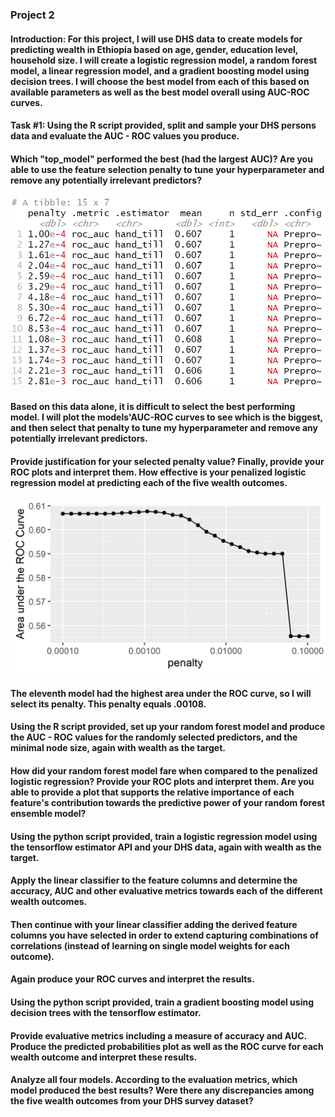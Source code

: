 ### Project 2

#### Introduction: For this project, I will use DHS data to create models for predicting wealth in Ethiopia based on age, gender, education level, household size. I will create a logistic regression model, a random forest model, a linear regression model, and a gradient boosting model using decision trees. I will choose the best model from each of this based on available parameters as well as the best model overall using AUC-ROC curves.
#### Task #1: Using the R script provided, split and sample your DHS persons data and evaluate the AUC - ROC values you produce. 
#### Which "top_model" performed the best (had the largest AUC)? Are you able to use the feature selection penalty to tune your hyperparameter and remove any potentially irrelevant predictors? 
![plot](top15best.png)
#### Based on this data alone, it is difficult to select the best performing model. I will plot the models'AUC-ROC curves to see which is the biggest, and then select that penalty to tune my hyperparameter and remove any potentially irrelevant predictors.
#### Provide justification for your selected penalty value? Finally, provide your ROC plots and interpret them. How effective is your penalized logistic regression model at predicting each of the five wealth outcomes.
![plot](lr_plot.png)
#### The eleventh model had the highest area under the ROC curve, so I will select its penalty. This penalty equals .00108. 

#### Using the R script provided, set up your random forest model and produce the AUC - ROC values for the randomly selected predictors, and the minimal node size, again with wealth as the target. 
#### How did your random forest model fare when compared to the penalized logistic regression? Provide your ROC plots and interpret them. Are you able to provide a plot that supports the relative importance of each feature's contribution towards the predictive power of your random forest ensemble model?

#### Using the python script provided, train a logistic regression model using the tensorflow estimator API and your DHS data, again with wealth as the target. 
#### Apply the linear classifier to the feature columns and determine the accuracy, AUC and other evaluative metrics towards each of the different wealth outcomes. 
#### Then continue with your linear classifier adding the derived feature columns you have selected in order to extend capturing combinations of correlations (instead of learning on single model weights for each outcome). 
#### Again produce your ROC curves and interpret the results.

#### Using the python script provided, train a gradient boosting model using decision trees with the tensorflow estimator. 
#### Provide evaluative metrics including a measure of accuracy and AUC. Produce the predicted probabilities plot as well as the ROC curve for each wealth outcome and interpret these results.

#### Analyze all four models. According to the evaluation metrics, which model produced the best results? Were there any discrepancies among the five wealth outcomes from your DHS survey dataset?
